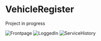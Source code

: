 # VehicleRegister

Project in progress







![Frontpage](https://user-images.githubusercontent.com/62704491/114837319-ddd02c80-9dd3-11eb-93cc-d9bae4e1792e.png)
![LoggedIn](https://user-images.githubusercontent.com/62704491/114837324-df015980-9dd3-11eb-9c50-23863eb954cf.png)
![ServiceHistory](https://user-images.githubusercontent.com/62704491/114837326-df015980-9dd3-11eb-9e26-1e485ce27201.png)
